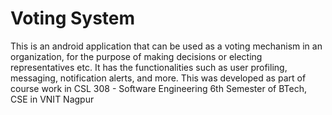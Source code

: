 # Voting System
This is an android application that can be used as a voting mechanism in an organization, for the purpose of making decisions or electing
representatives etc. It has the functionalities such as user profiling, messaging, notification alerts, and more.
This was developed as part of course work in CSL 308 - Software Engineering 6th Semester of BTech, CSE in VNIT Nagpur

